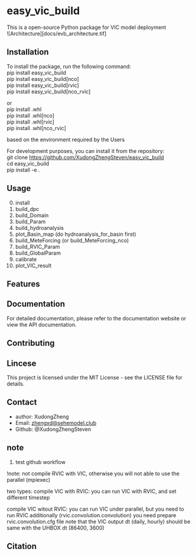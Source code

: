 # easy_vic_build

This is a open-source Python package for VIC model deployment  
![Architecture][docs/evb_architecture.tif]

## Installation

To install the package, run the following command:  
pip install easy_vic_build  
pip install easy_vic_build[nco]  
pip install easy_vic_build[rvic]  
pip install easy_vic_build[nco_rvic]

or  
pip install .whl  
pip install .whl[nco]  
pip install .whl[rvic]  
pip install .whl[nco_rvic]

based on the environment required by the Users

For development purposes, you can install it from the repository:  
git clone https://github.com/XudongZhengSteven/easy_vic_build  
cd easy_vic_build  
pip install -e .

## Usage

0. install
1. build_dpc
2. build_Domain
3. build_Param
4. build_hydroanalysis
5. plot_Basin_map (do hydroanalysis_for_basin first)
6. build_MeteForcing (or build_MeteForcing_nco)
7. build_RVIC_Param
8. build_GlobalParam
9. calibrate
10. plot_VIC_result

## Features

## Documentation

For detailed documentation, please refer to the documentation website or view the API documentation.

## Contributing

## Lincese

This project is licensed under the MIT License - see the LICENSE file for details.

## Contact

- author: XudongZheng
- Email: zhengxd@sehemodel.club
- Github: @XudongZhengSteven

## note

1. test github workflow

!note: not compile RVIC with VIC, otherwise you will not able to use the parallel (mpiexec)

two types:
compile VIC with RVIC:
you can run VIC with RVIC, and set different timestep

compile VIC witout RVIC:
you can run VIC under parallel, but you need to run RVIC additionally (rvic.convolution.convolution)
you need prepare rvic.convolution.cfg file
note that the VIC output dt (daily, hourly) should be same with the UHBOX dt (86400, 3600)

## Citation
